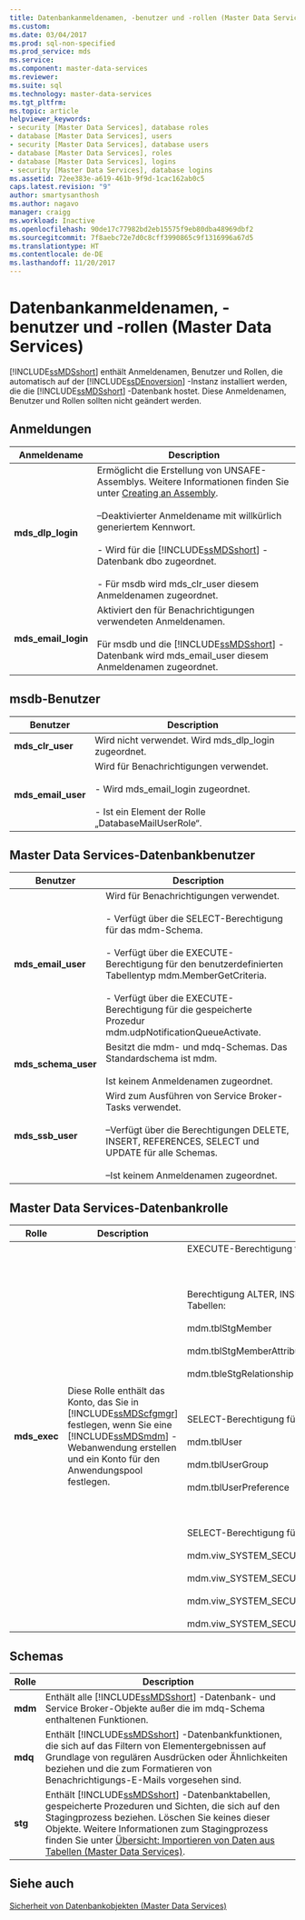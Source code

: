 ```yaml
---
title: Datenbankanmeldenamen, -benutzer und -rollen (Master Data Services) | Microsoft-Dokumentation
ms.custom: 
ms.date: 03/04/2017
ms.prod: sql-non-specified
ms.prod_service: mds
ms.service: 
ms.component: master-data-services
ms.reviewer: 
ms.suite: sql
ms.technology: master-data-services
ms.tgt_pltfrm: 
ms.topic: article
helpviewer_keywords:
- security [Master Data Services], database roles
- database [Master Data Services], users
- security [Master Data Services], database users
- database [Master Data Services], roles
- database [Master Data Services], logins
- security [Master Data Services], database logins
ms.assetid: 72ee383e-a619-461b-9f9d-1cac162ab0c5
caps.latest.revision: "9"
author: smartysanthosh
ms.author: nagavo
manager: craigg
ms.workload: Inactive
ms.openlocfilehash: 90de17c77982bd2eb15575f9eb80dba48969dbf2
ms.sourcegitcommit: 7f8aebc72e7d0c8cff3990865c9f1316996a67d5
ms.translationtype: HT
ms.contentlocale: de-DE
ms.lasthandoff: 11/20/2017
---
```

# <a name="database-logins-users-and-roles-master-data-services"></a>Datenbankanmeldenamen, -benutzer und -rollen (Master Data Services)
  [!INCLUDE[ssMDSshort](../includes/ssmdsshort-md.md)] enthält Anmeldenamen, Benutzer und Rollen, die automatisch auf der [!INCLUDE[ssDEnoversion](../includes/ssdenoversion-md.md)] -Instanz installiert werden, die die [!INCLUDE[ssMDSshort](../includes/ssmdsshort-md.md)] -Datenbank hostet. Diese Anmeldenamen, Benutzer und Rollen sollten nicht geändert werden.  
  
## <a name="logins"></a>Anmeldungen  
  
|Anmeldename|Description|  
|-----------|-----------------|  
|**mds_dlp_login**|Ermöglicht die Erstellung von UNSAFE-Assemblys. Weitere Informationen finden Sie unter [Creating an Assembly](../relational-databases/clr-integration/assemblies/creating-an-assembly.md).<br /><br /> –Deaktivierter Anmeldename mit willkürlich generiertem Kennwort.<br /><br /> - Wird für die [!INCLUDE[ssMDSshort](../includes/ssmdsshort-md.md)] -Datenbank dbo zugeordnet.<br /><br /> - Für msdb wird mds_clr_user diesem Anmeldenamen zugeordnet.|  
|**mds_email_login**|Aktiviert den für Benachrichtigungen verwendeten Anmeldenamen.<br /><br /> Für msdb und die [!INCLUDE[ssMDSshort](../includes/ssmdsshort-md.md)] -Datenbank wird mds_email_user diesem Anmeldenamen zugeordnet.|  
  
## <a name="msdb-users"></a>msdb-Benutzer  
  
|Benutzer|Description|  
|----------|-----------------|  
|**mds_clr_user**|Wird nicht verwendet. Wird mds_dlp_login zugeordnet.|  
|**mds_email_user**|Wird für Benachrichtigungen verwendet.<br /><br /> - Wird mds_email_login zugeordnet.<br /><br /> - Ist ein Element der Rolle „DatabaseMailUserRole“.|  
  
## <a name="master-data-services-database-users"></a>Master Data Services-Datenbankbenutzer  
  
|Benutzer|Description|  
|----------|-----------------|  
|**mds_email_user**|Wird für Benachrichtigungen verwendet.<br /><br /> - Verfügt über die SELECT-Berechtigung für das mdm-Schema.<br /><br /> - Verfügt über die EXECUTE-Berechtigung für den benutzerdefinierten Tabellentyp mdm.MemberGetCriteria.<br /><br /> - Verfügt über die EXECUTE-Berechtigung für die gespeicherte Prozedur mdm.udpNotificationQueueActivate.|  
|**mds_schema_user**|Besitzt die mdm- und mdq-Schemas. Das Standardschema ist mdm.<br /><br /> Ist keinem Anmeldenamen zugeordnet.|  
|**mds_ssb_user**|Wird zum Ausführen von Service Broker-Tasks verwendet.<br /><br /> –Verfügt über die Berechtigungen DELETE, INSERT, REFERENCES, SELECT und UPDATE für alle Schemas.<br /><br /> –Ist keinem Anmeldenamen zugeordnet.|  
  
## <a name="master-data-services-database-role"></a>Master Data Services-Datenbankrolle  
  
|Rolle|Description|Berechtigungen|  
|----------|-----------------|-----------------|  
|**mds_exec**|Diese Rolle enthält das Konto, das Sie in [!INCLUDE[ssMDScfgmgr](../includes/ssmdscfgmgr-md.md)] festlegen, wenn Sie eine [!INCLUDE[ssMDSmdm](../includes/ssmdsmdm-md.md)] -Webanwendung erstellen und ein Konto für den Anwendungspool festlegen.|EXECUTE-Berechtigung für alle Schemas<br /><br /> <br /><br /> Berechtigung ALTER, INSERT und SELECT für die folgenden Tabellen:<br /><br /> mdm.tblStgMember<br /><br /> mdm.tblStgMemberAttribute<br /><br /> mdm.tbleStgRelationship<br /><br /> <br /><br /> SELECT-Berechtigung für die folgenden Tabellen:<br /><br /> mdm.tblUser<br /><br /> mdm.tblUserGroup<br /><br /> mdm.tblUserPreference<br /><br /> <br /><br /> SELECT-Berechtigung für die folgenden Sichten:<br /><br /> mdm.viw_SYSTEM_SECURITY_NAVIGATION<br /><br /> mdm.viw_SYSTEM_SECURITY_ROLE_ACCCESSCONTROL<br /><br /> mdm.viw_SYSTEM_SECURITY_ROLE_ACCCESSCONTROL_MEMBER<br /><br /> mdm.viw_SYSTEM_SECURITY_USER_MODEL|  
  
## <a name="schemas"></a>Schemas  
  
|Rolle|Description|  
|----------|-----------------|  
|**mdm**|Enthält alle [!INCLUDE[ssMDSshort](../includes/ssmdsshort-md.md)] -Datenbank- und Service Broker-Objekte außer die im mdq-Schema enthaltenen Funktionen.|  
|**mdq**|Enthält [!INCLUDE[ssMDSshort](../includes/ssmdsshort-md.md)] -Datenbankfunktionen, die sich auf das Filtern von Elementergebnissen auf Grundlage von regulären Ausdrücken oder Ähnlichkeiten beziehen und die zum Formatieren von Benachrichtigungs-E-Mails vorgesehen sind.|  
|**stg**|Enthält [!INCLUDE[ssMDSshort](../includes/ssmdsshort-md.md)] -Datenbanktabellen, gespeicherte Prozeduren und Sichten, die sich auf den Stagingprozess beziehen. Löschen Sie keines dieser Objekte. Weitere Informationen zum Stagingprozess finden Sie unter [Übersicht: Importieren von Daten aus Tabellen &#40;Master Data Services&#41;](../master-data-services/overview-importing-data-from-tables-master-data-services.md).|  
  
## <a name="see-also"></a>Siehe auch  
 [Sicherheit von Datenbankobjekten &#40;Master Data Services&#41;](../master-data-services/database-object-security-master-data-services.md)  
  
  

